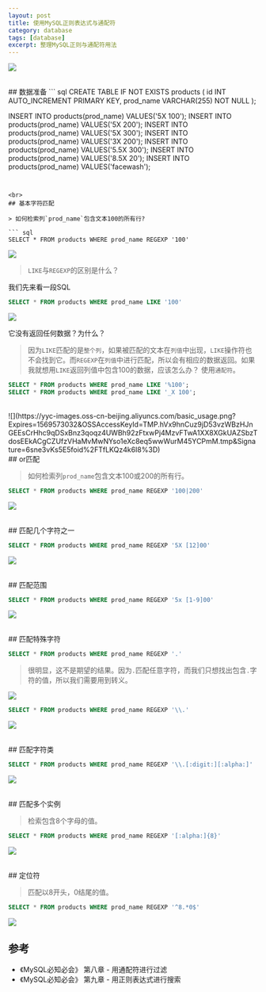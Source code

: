 ```yaml
---
layout: post
title: 使用MySQL正则表达式与通配符
category: database
tags: [database]
excerpt: 整理MySQL正则与通配符用法
---
```

![](https://yyc-images.oss-cn-beijing.aliyuncs.com/MySQL_regular_expression.png?Expires=1569571774&OSSAccessKeyId=TMP.hVx9hnCuz9jD53vzWBzHJnGEEsCrHhc9qDSxBnz3qoqz4UWBh92zFtxwPj4MzvFTwA1XX8XGkUAZSbzTdosEEkACgCZUfzVHaMvMwNYso1eXc8eq5wwWurM45YCPmM.tmp&Signature=97pE%2FeFSTRt8hNBWQpjOvOT%2FJqo%3D)  

<br>
## 数据准备
``` sql  
CREATE TABLE IF NOT EXISTS products (
    id INT AUTO_INCREMENT PRIMARY KEY,
    prod_name VARCHAR(255) NOT NULL
);

INSERT INTO products(prod_name) VALUES('5X 100');
INSERT INTO products(prod_name) VALUES('5X 200');
INSERT INTO products(prod_name) VALUES('5X 300');
INSERT INTO products(prod_name) VALUES('3X 200');
INSERT INTO products(prod_name) VALUES('5.5X 300');
INSERT INTO products(prod_name) VALUES('8.5X 20');
INSERT INTO products(prod_name) VALUES('facewash');
```


<br>
## 基本字符匹配  

> 如何检索列`prod_name`包含文本100的所有行?  

``` sql  
SELECT * FROM products WHERE prod_name REGEXP '100'
```
![](https://yyc-images.oss-cn-beijing.aliyuncs.com/basic_usage.png?Expires=1569573032&OSSAccessKeyId=TMP.hVx9hnCuz9jD53vzWBzHJnGEEsCrHhc9qDSxBnz3qoqz4UWBh92zFtxwPj4MzvFTwA1XX8XGkUAZSbzTdosEEkACgCZUfzVHaMvMwNYso1eXc8eq5wwWurM45YCPmM.tmp&Signature=6sne3vKs5E5foid%2FTfLKQz4k6I8%3D)  

> `LIKE`与`REGEXP`的区别是什么？  

我们先来看一段SQL
``` sql  
SELECT * FROM products WHERE prod_name LIKE '100'
```
![](https://yyc-images.oss-cn-beijing.aliyuncs.com/like_100.png?Expires=1569573068&OSSAccessKeyId=TMP.hVx9hnCuz9jD53vzWBzHJnGEEsCrHhc9qDSxBnz3qoqz4UWBh92zFtxwPj4MzvFTwA1XX8XGkUAZSbzTdosEEkACgCZUfzVHaMvMwNYso1eXc8eq5wwWurM45YCPmM.tmp&Signature=z5U6YQzshWC4CqeXi9RrmrrmGwM%3D)  

它没有返回任何数据？为什么？

> 因为`LIKE`匹配的是`整个列`，如果被匹配的文本在`列值`中出现，`LIKE`操作符也不会找到它。而`REGEXP`在`列值`中进行匹配，所以会有相应的数据返回。如果我就想用`LIKE`返回列值中包含100的数据，应该怎么办？ 使用`通配符`。

``` sql  
SELECT * FROM products WHERE prod_name LIKE '%100';
SELECT * FROM products WHERE prod_name LIKE '_X 100';
```
<br>
![](https://yyc-images.oss-cn-beijing.aliyuncs.com/basic_usage.png?Expires=1569573032&OSSAccessKeyId=TMP.hVx9hnCuz9jD53vzWBzHJnGEEsCrHhc9qDSxBnz3qoqz4UWBh92zFtxwPj4MzvFTwA1XX8XGkUAZSbzTdosEEkACgCZUfzVHaMvMwNYso1eXc8eq5wwWurM45YCPmM.tmp&Signature=6sne3vKs5E5foid%2FTfLKQz4k6I8%3D)

<br>
## or匹配  

> 如何检索列`prod_name`包含文本100或200的所有行。

``` sql  
SELECT * FROM products WHERE prod_name REGEXP '100|200'
```
![](https://yyc-images.oss-cn-beijing.aliyuncs.com/mysql_regexp_or.png?Expires=1569573400&OSSAccessKeyId=TMP.hVx9hnCuz9jD53vzWBzHJnGEEsCrHhc9qDSxBnz3qoqz4UWBh92zFtxwPj4MzvFTwA1XX8XGkUAZSbzTdosEEkACgCZUfzVHaMvMwNYso1eXc8eq5wwWurM45YCPmM.tmp&Signature=r8e%2F%2FywHUStmOtsGXTcb4B%2BHsUU%3D)

<br>
## 匹配几个字符之一  

``` sql  
SELECT * FROM products WHERE prod_name REGEXP '5X [12]00'
```
![](https://yyc-images.oss-cn-beijing.aliyuncs.com/mysql_regexp_match.png?Expires=1569573417&OSSAccessKeyId=TMP.hVx9hnCuz9jD53vzWBzHJnGEEsCrHhc9qDSxBnz3qoqz4UWBh92zFtxwPj4MzvFTwA1XX8XGkUAZSbzTdosEEkACgCZUfzVHaMvMwNYso1eXc8eq5wwWurM45YCPmM.tmp&Signature=zZfXaQM2B2sQ44afNV7ySPDB7S0%3D)

<br>
## 匹配范围  

``` sql  
SELECT * FROM products WHERE prod_name REGEXP '5x [1-9]00'
```
![](https://yyc-images.oss-cn-beijing.aliyuncs.com/mysql_regexp_range.png?Expires=1569573429&OSSAccessKeyId=TMP.hVx9hnCuz9jD53vzWBzHJnGEEsCrHhc9qDSxBnz3qoqz4UWBh92zFtxwPj4MzvFTwA1XX8XGkUAZSbzTdosEEkACgCZUfzVHaMvMwNYso1eXc8eq5wwWurM45YCPmM.tmp&Signature=BtIprWUsLKwdPPC296dyg5tc1PU%3D)

<br>
## 匹配特殊字符  

``` sql  
SELECT * FROM products WHERE prod_name REGEXP '.'
```
> 很明显，这不是期望的结果。因为`.`匹配任意字符，而我们只想找出包含`.`字符的值，所以我们需要用到转义。  

![](https://yyc-images.oss-cn-beijing.aliyuncs.com/%E7%82%B9_%E5%B0%9A%E6%9C%AA%E8%BD%AC%E4%B9%89.png?Expires=1569573457&OSSAccessKeyId=TMP.hVx9hnCuz9jD53vzWBzHJnGEEsCrHhc9qDSxBnz3qoqz4UWBh92zFtxwPj4MzvFTwA1XX8XGkUAZSbzTdosEEkACgCZUfzVHaMvMwNYso1eXc8eq5wwWurM45YCPmM.tmp&Signature=EFQf0Akj7KVaiGs2OnaA8JiGmRg%3D)

``` sql  
SELECT * FROM products WHERE prod_name REGEXP '\\.'
```
![](https://yyc-images.oss-cn-beijing.aliyuncs.com/%E7%82%B9_%E8%BD%AC%E4%B9%89.png?Expires=1569573473&OSSAccessKeyId=TMP.hVx9hnCuz9jD53vzWBzHJnGEEsCrHhc9qDSxBnz3qoqz4UWBh92zFtxwPj4MzvFTwA1XX8XGkUAZSbzTdosEEkACgCZUfzVHaMvMwNYso1eXc8eq5wwWurM45YCPmM.tmp&Signature=d4jqTSG5V0zfQ%2FKHpnzdk0jkTWA%3D)

<br>
## 匹配字符类  

``` sql  
SELECT * FROM products WHERE prod_name REGEXP '\\.[:digit:][:alpha:]'
```
![](https://yyc-images.oss-cn-beijing.aliyuncs.com/mysql_regexp_charset.png?Expires=1569573487&OSSAccessKeyId=TMP.hVx9hnCuz9jD53vzWBzHJnGEEsCrHhc9qDSxBnz3qoqz4UWBh92zFtxwPj4MzvFTwA1XX8XGkUAZSbzTdosEEkACgCZUfzVHaMvMwNYso1eXc8eq5wwWurM45YCPmM.tmp&Signature=KDmKGfuuEad8KCCDMnlSCO5hdHU%3D)

<br>
## 匹配多个实例  

> 检索包含8个字母的值。  


``` sql  
SELECT * FROM products WHERE prod_name REGEXP '[:alpha:]{8}'
```
![](https://yyc-images.oss-cn-beijing.aliyuncs.com/mysql_regexp_match_multi.png?Expires=1569573499&OSSAccessKeyId=TMP.hVx9hnCuz9jD53vzWBzHJnGEEsCrHhc9qDSxBnz3qoqz4UWBh92zFtxwPj4MzvFTwA1XX8XGkUAZSbzTdosEEkACgCZUfzVHaMvMwNYso1eXc8eq5wwWurM45YCPmM.tmp&Signature=8AbYqVqIjBZlK4Ivv7vSSDCby6A%3D)

<br>
## 定位符  

> 匹配以8开头，0结尾的值。  

``` sql  
SELECT * FROM products WHERE prod_name REGEXP '^8.*0$'
```
![](https://yyc-images.oss-cn-beijing.aliyuncs.com/mysql_regexp_locate.png?Expires=1569573513&OSSAccessKeyId=TMP.hVx9hnCuz9jD53vzWBzHJnGEEsCrHhc9qDSxBnz3qoqz4UWBh92zFtxwPj4MzvFTwA1XX8XGkUAZSbzTdosEEkACgCZUfzVHaMvMwNYso1eXc8eq5wwWurM45YCPmM.tmp&Signature=DENMQCNJj%2Fwtzfc8elYK%2BjdRP%2F4%3D)

## 参考
- 《MySQL必知必会》 第八章 - 用通配符进行过滤
- 《MySQL必知必会》 第九章 - 用正则表达式进行搜索

